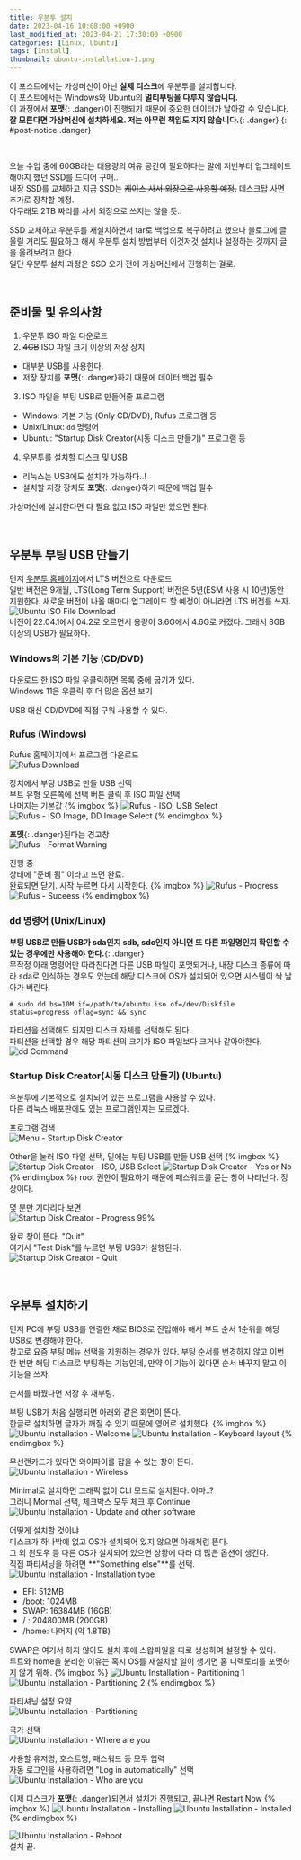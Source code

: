 ```yaml
---
title: 우분투 설치
date: 2023-04-16 10:08:00 +0900
last_modified_at: 2023-04-21 17:30:00 +0900
categories: [Linux, Ubuntu]
tags: [Install]
thumbnail: ubuntu-installation-1.png
---
```


이 포스트에서는 가상머신이 아닌 **실제 디스크**에 우분투를 설치합니다.  
이 포스트에서는 Windows와 Ubuntu의 **멀티부팅을 다루지 않습니다.**  
이 과정에서 **포맷**{: .danger}이 진행되기 때문에 중요한 데이터가 날아갈 수 있습니다.  
**잘 모른다면 가상머신에 설치하세요. 저는 아무런 책임도 지지 않습니다.**{: .danger}
{: #post-notice .danger}

<br/>



오늘 수업 중에 60GB라는 대용량의 여유 공간이 필요하다는 말에 저번부터 업그레이드해야지 했던 SSD를 드디어 구매..  
내장 SSD를 교체하고 지금 SSD는 ~~케이스 사서 외장으로 사용할 예정.~~ 데스크탑 사면 추가로 장착할 예정.  
아무래도 2TB 짜리를 사서 외장으로 쓰지는 않을 듯..

SSD 교체하고 우분투를 재설치하면서 tar로 백업으로 복구하려고 했으나 블로그에 글 올릴 거리도 필요하고 해서 우분투 설치 방법부터 이것저것 설치나 설정하는 것까지 글을 올려보려고 한다.  
일단 우분투 설치 과정은 SSD 오기 전에 가상머신에서 진행하는 걸로.

<br/>

## 준비물 및 유의사항
1. 우분투 ISO 파일 다운로드
2. ~~4GB~~ ISO 파일 크기 이상의 저장 장치
  - 대부분 USB를 사용한다.
  - 저장 장치를 **포맷**{: .danger}하기 때문에 데이터 백업 필수
3. ISO 파일을 부팅 USB로 만들어줄 프로그램
  - Windows: 기본 기능 (Only CD/DVD), Rufus 프로그램 등
  - Unix/Linux: `dd` 명령어
  - Ubuntu: "Startup Disk Creator(시동 디스크 만들기)" 프로그램 등
4. 우분투를 설치할 디스크 및 USB
  - 리눅스는 USB에도 설치가 가능하다..!
  - 설치할 저장 장치도 **포맷**{: .danger}하기 때문에 백업 필수

가상머신에 설치한다면 다 필요 없고 ISO 파일만 있으면 된다.

<br/>

## 우분투 부팅 USB 만들기
먼저 [우분투 홈페이지](https://ubuntu.com/download/desktop)에서 LTS 버전으로 다운로드  
일반 버전은 9개월, LTS(Long Term Support) 버전은 5년(ESM 사용 시 10년)동안 지원한다. 새로운 버전이 나올 때마다 업그레이드 할 예정이 아니라면 LTS 버전를 쓰자.  
![Ubuntu ISO File Download](ubuntu-installation-iso-download-page.png)  
버전이 22.04.1에서 04.2로 오르면서 용량이 3.6G에서 4.6G로 커졌다. 그래서 8GB 이상의 USB가 필요하다.

### Windows의 기본 기능 (CD/DVD)
다운로드 한 ISO 파일 우클릭하면 목록 중에 굽기가 있다.  
Windows 11은 우클릭 후 더 많은 옵션 보기

USB 대신 CD/DVD에 직접 구워 사용할 수 있다.

### Rufus (Windows)
Rufus 홈페이지에서 프로그램 다운로드  
![Rufus Download](ubuntu-installation-rufus-0.png)

장치에서 부팅 USB로 만들 USB 선택  
부트 유형 오른쪽에 선택 버튼 클릭 후 ISO 파일 선택  
나머지는 기본값
{% imgbox %}
![Rufus - ISO, USB Select](ubuntu-installation-rufus-1.png)
![Rufus - ISO Image, DD Image Select](ubuntu-installation-rufus-2.png)
{% endimgbox %}

**포맷**{: .danger}된다는 경고창  
![Rufus - Format Warning](ubuntu-installation-rufus-3.png)

진행 중  
상태에 "준비 됨" 이라고 뜨면 완료.  
완료되면 닫기. 시작 누르면 다시 시작한다.
{% imgbox %}
![Rufus - Progress](ubuntu-installation-rufus-4.png)
![Rufus - Suceess](ubuntu-installation-rufus-5.png)
{% endimgbox %}

### dd 명령어 (Unix/Linux)
**부팅 USB로 만들 USB가 sda인지 sdb, sdc인지 아니면 또 다른 파일명인지 확인할 수 있는 경우에만 사용해야 한다.**{: .danger}  
무작정 아래 명령어만 따라친다면 다른 USB 파일이 포맷되거나, 내장 디스크 종류에 따라 sda로 인식하는 경우도 있는데 해당 디스크에 OS가 설치되어 있으면 시스템이 싹 날아가 버린다.

```terminal
# sudo dd bs=10M if=/path/to/ubuntu.iso of=/dev/Diskfile status=progress oflag=sync && sync
```

파티션을 선택해도 되지만 디스크 자체를 선택해도 된다.  
파티션을 선택할 경우 해당 파티션의 크기가 ISO 파일보다 크거나 같아야한다.
![dd Command](ubuntu-installation-dd-command.png)

### Startup Disk Creator(시동 디스크 만들기) (Ubuntu)
우분투에 기본적으로 설치되어 있는 프로그램을 사용할 수 있다.  
다른 리눅스 배포판에도 있는 프로그램인지는 모르겠다.

프로그램 검색  
![Menu - Startup Disk Creator](ubuntu-installation-startup-disk-creator-0.png)

Other을 눌러 ISO 파일 선택, 밑에는 부팅 USB를 만들 USB 선택
{% imgbox %}
![Startup Disk Creator - ISO, USB Select](ubuntu-installation-startup-disk-creator-1.png)
![Startup Disk Creator - Yes or No](ubuntu-installation-startup-disk-creator-2.png)
{% endimgbox %}
root 권한이 필요하기 때문에 패스워드를 묻는 창이 나타난다. 정상이다.

몇 분만 기다리다 보면  
![Startup Disk Creator - Progress 99%](ubuntu-installation-startup-disk-creator-3.png)

완료 창이 뜬다. "Quit"  
여기서 "Test Disk"를 누르면 부팅 USB가 실행된다.  
![Startup Disk Creator - Quit](ubuntu-installation-startup-disk-creator-4.png)

<br/>

## 우분투 설치하기
먼저 PC에 부팅 USB를 연결한 채로 BIOS로 진입해야 해서 부트 순서 1순위를 해당 USB로 변경해야 한다.  
참고로 요즘 부팅 메뉴 선택을 지원하는 경우가 있다. 부팅 순서를 변경하지 않고 이번 한 번만 해당 디스크로 부팅하는 기능인데, 만약 이 기능이 있다면 순서 바꾸지 말고 이 기능을 쓰자.

순서를 바꿨다면 저장 후 재부팅.

부팅 USB가 처음 실행되면 아래와 같은 화면이 뜬다.  
한글로 설치하면 글자가 깨질 수 있기 때문에 영어로 설치했다.
{% imgbox %}
![Ubuntu Installation - Welcome](ubuntu-installation-1.png)
![Ubuntu Installation - Keyboard layout](ubuntu-installation-2.png)
{% endimgbox %}

무선랜카드가 있다면 와이파이를 잡을 수 있는 창이 뜬다.  
![Ubuntu Installation - Wireless](ubuntu-installation-wireless.jpg)

Minimal로 설치하면 그래픽 없이 CLI 모드로 설치된다. 아마..?  
그러니 Mormal 선택, 체크박스 모두 체크 후 Continue  
![Ubuntu Installation - Update and other software](ubuntu-installation-3.png)

어떻게 설치할 것이냐  
디스크가 하나밖에 없고 OS가 설치되어 있지 않으면 아래처럼 뜬다.  
그 외 윈도우 등 다른 OS가 설치되어 있으면 상황에 따라 더 많은 옵션이 생긴다.  
직접 파티셔닝을 하려면 **"Something else"**를 선택.  
![Ubuntu Installation - Installation type](ubuntu-installation-4.jpg)

- EFI: 512MB
- /boot: 1024MB
- SWAP: 16384MB (16GB)
- / : 204800MB (200GB)
- /home: 나머지 (약 1.8TB)

SWAP은 여기서 하지 않아도 설치 후에 스왑파일을 따로 생성하여 설정할 수 있다.  
루트와 home을 분리한 이유는 혹시 OS를 재설치할 일이 생기면 홈 디렉토리를 포맷하지 않기 위해.
{% imgbox %}
![Ubuntu Installation - Partitioning 1](ubuntu-installation-partitioning-1.jpg)
![Ubuntu Installation - Partitioning 2](ubuntu-installation-partitioning-2.jpg)
{% endimgbox %}

파티셔닝 설정 요약  
![Ubuntu Installation - Partitioning](ubuntu-installation-5.jpg)

국가 선택  
![Ubuntu Installation - Where are you](ubuntu-installation-6.png)

사용할 유저명, 호스트명, 패스워드 등 모두 입력  
자동 로그인을 사용하려면 "Log in automatically" 선택  
![Ubuntu Installation - Who are you](ubuntu-installation-7.png)

이제 디스크가 **포맷**{: .danger}되면서 설치가 진행되고, 끝나면 Restart Now
{% imgbox %}
![Ubuntu Installation - Installing](ubuntu-installation-8.png)
![Ubuntu Installation - Installed](ubuntu-installation-9.png)
{% endimgbox %}

![Ubuntu Installation - Reboot](ubuntu-installation-10.png)  
설치 끝.
